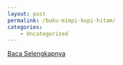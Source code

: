 ```yaml
---
layout: post
permalink: /buku-mimpi-kopi-hitam/
categories:
    - Uncategorized
---
```


[Baca Selengkapnya](/08)
